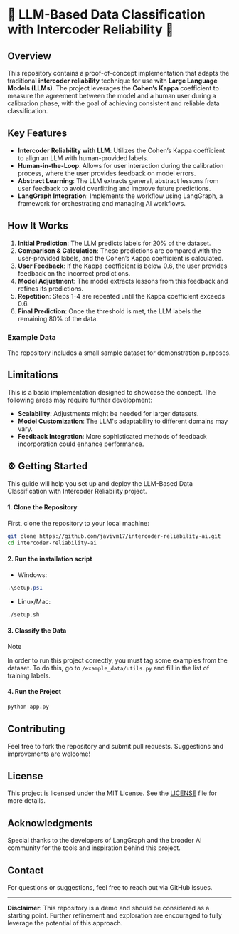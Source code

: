 # 🚀 LLM-Based Data Classification with Intercoder Reliability 🚀

## Overview

This repository contains a proof-of-concept implementation that adapts the traditional **intercoder reliability** technique for use with **Large Language Models (LLMs)**. The project leverages the **Cohen’s Kappa** coefficient to measure the agreement between the model and a human user during a calibration phase, with the goal of achieving consistent and reliable data classification.

## Key Features

- **Intercoder Reliability with LLM**: Utilizes the Cohen’s Kappa coefficient to align an LLM with human-provided labels.
- **Human-in-the-Loop**: Allows for user interaction during the calibration process, where the user provides feedback on model errors.
- **Abstract Learning**: The LLM extracts general, abstract lessons from user feedback to avoid overfitting and improve future predictions.
- **LangGraph Integration**: Implements the workflow using LangGraph, a framework for orchestrating and managing AI workflows.

## How It Works

1. **Initial Prediction**: The LLM predicts labels for 20% of the dataset.
2. **Comparison & Calculation**: These predictions are compared with the user-provided labels, and the Cohen’s Kappa coefficient is calculated.
3. **User Feedback**: If the Kappa coefficient is below 0.6, the user provides feedback on the incorrect predictions.
4. **Model Adjustment**: The model extracts lessons from this feedback and refines its predictions.
5. **Repetition**: Steps 1-4 are repeated until the Kappa coefficient exceeds 0.6.
6. **Final Prediction**: Once the threshold is met, the LLM labels the remaining 80% of the data.


### Example Data

The repository includes a small sample dataset for demonstration purposes.

## Limitations

This is a basic implementation designed to showcase the concept. The following areas may require further development:

- **Scalability**: Adjustments might be needed for larger datasets.
- **Model Customization**: The LLM's adaptability to different domains may vary.
- **Feedback Integration**: More sophisticated methods of feedback incorporation could enhance performance.

## ⚙ Getting Started

This guide will help you set up and deploy the LLM-Based Data Classification with Intercoder Reliability project.

#### 1. **Clone the Repository**

First, clone the repository to your local machine:

```bash
git clone https://github.com/javivm17/intercoder-reliability-ai.git
cd intercoder-reliability-ai
```

#### 2. **Run the installation script**

- Windows:

```PowerShell
.\setup.ps1
```

- Linux/Mac:

```bash
./setup.sh
```

#### 3. **Classify the Data**

> [!NOTE]
> In order to run this project correctly, you must tag some examples from the dataset. To do this, go to `/example_data/utils.py` and fill in the list of training labels.

#### 4. **Run the Project**

```bash
python app.py
```

## Contributing

Feel free to fork the repository and submit pull requests. Suggestions and improvements are welcome!

## License

This project is licensed under the MIT License. See the [LICENSE](LICENSE) file for more details.

## Acknowledgments

Special thanks to the developers of LangGraph and the broader AI community for the tools and inspiration behind this project.

## Contact

For questions or suggestions, feel free to reach out via GitHub issues.

---

**Disclaimer**: This repository is a demo and should be considered as a starting point. Further refinement and exploration are encouraged to fully leverage the potential of this approach.
